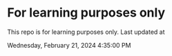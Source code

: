 # For learning purposes only
This repo is for learning purposes only.
Last updated at

Wednesday, February 21, 2024 4:35:00 PM

